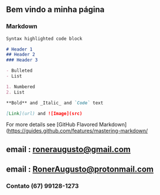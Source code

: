 ## Bem vindo a minha página



### Markdown



```markdown
Syntax highlighted code block

# Header 1
## Header 2
### Header 3

- Bulleted
- List

1. Numbered
2. List

**Bold** and _Italic_ and `Code` text

[Link](url) and ![Image](src)
```

For more details see [GitHub Flavored Markdown](https://guides.github.com/features/mastering-markdown/


## email : roneraugusto@gmail.com
## email : RonerAugusto@protonmail.com
### Contato (67) 99128-1273


